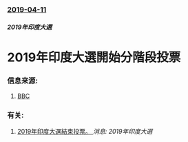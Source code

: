 ### [2019-04-11](/news/2019/04/11/index.md)

##### 2019年印度大選
# 2019年印度大選開始分階段投票 




### 信息来源:

1. [BBC](https://www.bbc.co.uk/news/world-asia-india-47825366)

### 有关:

1. [2019年印度大選結束投票。 ](/zh/news/2019/05/19/2019年印度大選結束投票.md) _消息: 2019年印度大選_
